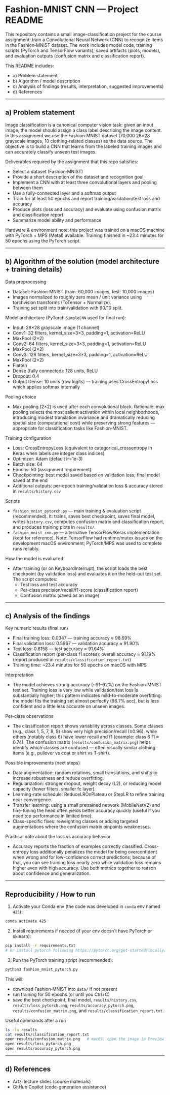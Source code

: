 # Fashion-MNIST CNN — Project README

This repository contains a small image-classification project for the course assignment: train a Convolutional Neural Network (CNN) to recognize items in the Fashion‑MNIST dataset. The work includes model code, training scripts (PyTorch and TensorFlow variants), saved artifacts (plots, models), and evaluation outputs (confusion matrix and classification report).

This README includes:
- a) Problem statement
- b) Algorithm / model description
- c) Analysis of findings (results, interpretation, suggested improvements)
- d) References

---

## a) Problem statement

Image classification is a canonical computer vision task: given an input image, the model should assign a class label describing the image content. In this assignment we use the Fashion‑MNIST dataset (70,000 28×28 grayscale images, 10 clothing-related classes) as the data source. The objective is to build a CNN that learns from the labeled training images and can accurately classify unseen test images.

Deliverables required by the assignment that this repo satisfies:
- Select a dataset (Fashion‑MNIST)
- Provide a short description of the dataset and recognition goal
- Implement a CNN with at least three convolutional layers and pooling between them
- Use a fully-connected layer and a softmax output
- Train for at least 50 epochs and report training/validation/test loss and accuracy
- Produce plots (loss and accuracy) and evaluate using confusion matrix and classification report
- Summarize model ability and performance

Hardware & environment note: this project was trained on a macOS machine with PyTorch + MPS (Metal) available. Training finished in ~23.4 minutes for 50 epochs using the PyTorch script.

---

## b) Algorithm of the solution (model architecture + training details)

Data preprocessing
- Dataset: Fashion‑MNIST (train: 60,000 images, test: 10,000 images)
- Images normalized to roughly zero mean / unit variance using torchvision transforms (ToTensor + Normalize).
- Training set split into train/validation with 90/10 split.

Model architecture (PyTorch `SimpleCNN` used for final run):
- Input: 28×28 grayscale image (1 channel)
- Conv1: 32 filters, kernel_size=3×3, padding=1, activation=ReLU
- MaxPool (2×2)
- Conv2: 64 filters, kernel_size=3×3, padding=1, activation=ReLU
- MaxPool (2×2)
- Conv3: 128 filters, kernel_size=3×3, padding=1, activation=ReLU
- MaxPool (2×2)
- Flatten
- Dense (fully connected): 128 units, ReLU
- Dropout: 0.4
- Output Dense: 10 units (raw logits) — training uses CrossEntropyLoss which applies softmax internally

Pooling choice
- Max pooling (2×2) is used after each convolutional block. Rationale: max pooling selects the most salient activation within local neighborhoods, introducing modest translation invariance and dramatically reducing spatial size (computational cost) while preserving strong features — appropriate for classification tasks like Fashion‑MNIST.

Training configuration
- Loss: CrossEntropyLoss (equivalent to categorical_crossentropy in Keras when labels are integer class indices)
- Optimizer: Adam (default lr=1e-3)
- Batch size: 64
- Epochs: 50 (assignment requirement)
- Checkpointing: best model saved based on validation loss; final model saved at the end
- Additional outputs: per-epoch training/validation loss & accuracy stored in `results/history.csv`

Scripts
- `fashion_mnist_pytorch.py` — main training & evaluation script (recommended). It: trains, saves best checkpoint, saves final model, writes `history.csv`, computes confusion matrix and classification report, and produces training plots in `results/`.
- `fashion_mnist_cnn.py` — alternative TensorFlow/Keras implementation (kept for reference). Note: TensorFlow had runtime/mutex issues on the development macOS environment; PyTorch/MPS was used to complete runs reliably.

How the model is evaluated
- After training (or on KeyboardInterrupt), the script loads the best checkpoint (by validation loss) and evaluates it on the held-out test set. The script computes:
	- Test loss and test accuracy
	- Per-class precision/recall/f1-score (classification report)
	- Confusion matrix (saved as an image)

---

## c) Analysis of the findings

Key numeric results (final run)
- Final training loss: 0.0347 — training accuracy ≈ 98.69%
- Final validation loss: 0.5967 — validation accuracy ≈ 91.90%
- Test loss: 0.6158 — test accuracy ≈ 91.64%
- Classification report (per-class f1 scores): overall accuracy ≈ 91.19% (report produced in `results/classification_report.txt`)
- Training time: ~23.4 minutes for 50 epochs on macOS with MPS

Interpretation
- The model achieves strong accuracy (~91–92%) on the Fashion‑MNIST test set. Training loss is very low while validation/test loss is substantially higher; this pattern indicates mild-to-moderate overfitting: the model fits the training set almost perfectly (98.7% acc), but is less confident and a little less accurate on unseen images.

Per-class observations
- The classification report shows variability across classes. Some classes (e.g., class 1, 5, 7, 8, 9) show very high precision/recall (≥0.96), while others (notably class 6) have lower recall and f1 (example: class 6 f1 ≈ 0.74). The confusion matrix (`results/confusion_matrix.png`) helps identify which classes are confused — often visually similar clothing items (e.g., pullover vs coat or shirt vs T‑shirt).

Possible improvements (next steps)
- Data augmentation: random rotations, small translations, and shifts to increase robustness and reduce overfitting.
- Regularization: stronger dropout, weight decay (L2), or reducing model capacity (fewer filters, smaller fc layer).
- Learning-rate schedule: ReduceLROnPlateau or StepLR to refine training near convergence.
- Transfer learning: using a small pretrained network (MobileNetV2) and fine-tuning the head often yields better accuracy quickly (useful if you need top performance in limited time).
- Class-specific fixes: reweighting classes or adding targeted augmentations where the confusion matrix pinpoints weaknesses.

Practical note about the loss vs accuracy behavior
- Accuracy reports the fraction of examples correctly classified. Cross-entropy loss additionally penalizes the model for being overconfident when wrong and for low-confidence correct predictions; because of that, you can see training loss nearly zero while validation loss remains higher even with high accuracy. Use both metrics together to reason about confidence and generalization.

---

## Reproducibility / How to run

1) Activate your Conda env (the code was developed in `conda` env named `425`):

```bash
conda activate 425
```

2) Install requirements if needed (if your env doesn't have PyTorch or sklearn):

```bash
pip install -r requirements.txt
# or install pytorch following https://pytorch.org/get-started/locally/ for best platform-specific build
```

3) Run the PyTorch training script (recommended):

```bash
python3 fashion_mnist_pytorch.py
```

This will:
- download Fashion‑MNIST into `data/` if not present
- run training for 50 epochs (or until you Ctrl+C)
- save the best checkpoint, final model, `results/history.csv`, `results/loss_pytorch.png`, `results/accuracy_pytorch.png`, `results/confusion_matrix.png`, and `results/classification_report.txt`.

Useful commands after a run

```bash
ls -la results
cat results/classification_report.txt
open results/confusion_matrix.png   # macOS: open the image in Preview
open results/loss_pytorch.png
open results/accuracy_pytorch.png
```

---

## d) References

- Artzi lecture slides (course materials)
- GitHub Copilot (code-generation assistance)


